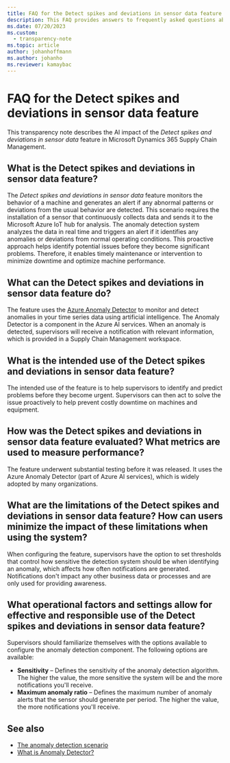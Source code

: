 ```yaml
---
title: FAQ for the Detect spikes and deviations in sensor data feature
description: This FAQ provides answers to frequently asked questions about the AI technology that's used in the "Detect spikes and deviations in sensor data" feature in Microsoft Dynamics 365 Supply Chain Management. It includes key considerations and details about how the AI is used, how it was tested and evaluated, and any specific limitations.
ms.date: 07/20/2023
ms.custom: 
  - transparency-note
ms.topic: article
author: johanhoffmann
ms.author: johanho
ms.reviewer: kamaybac
---
```


# FAQ for the Detect spikes and deviations in sensor data feature

This transparency note describes the AI impact of the *Detect spikes and deviations in sensor data* feature in Microsoft Dynamics 365 Supply Chain Management.

## What is the Detect spikes and deviations in sensor data feature?

The *Detect spikes and deviations in sensor data* feature monitors the behavior of a machine and generates an alert if any abnormal patterns or deviations from the usual behavior are detected. This scenario requires the installation of a sensor that continuously collects data and sends it to the Microsoft Azure IoT hub for analysis. The anomaly detection system analyzes the data in real time and triggers an alert if it identifies any anomalies or deviations from normal operating conditions. This proactive approach helps identify potential issues before they become significant problems. Therefore, it enables timely maintenance or intervention to minimize downtime and optimize machine performance.

## What can the Detect spikes and deviations in sensor data feature do?  

The feature uses the [Azure Anomaly Detector](/azure/ai-services/anomaly-detector/overview) to monitor and detect anomalies in your time series data using artificial intelligence. The Anomaly Detector is a component in the Azure AI services. When an anomaly is detected, supervisors will receive a notification with relevant information, which is provided in a Supply Chain Management workspace.

## What is the intended use of the Detect spikes and deviations in sensor data feature?

The intended use of the feature is to help supervisors to identify and predict problems before they become urgent. Supervisors can then act to solve the issue proactively to help prevent costly downtime on machines and equipment.

## How was the Detect spikes and deviations in sensor data feature evaluated? What metrics are used to measure performance?

The feature underwent substantial testing before it was released. It uses the Azure Anomaly Detector (part of Azure AI services), which is widely adopted by many organizations.

## What are the limitations of the Detect spikes and deviations in sensor data feature? How can users minimize the impact of these limitations when using the system?

When configuring the feature, supervisors have the option to set thresholds that control how sensitive the detection system should be when identifying an anomaly, which affects how often notifications are generated. Notifications don't impact any other business data or processes and are only used for providing awareness.

## What operational factors and settings allow for effective and responsible use of the Detect spikes and deviations in sensor data feature?

Supervisors should familiarize themselves with the options available to configure the anomaly detection component. The following options are available:

- **Sensitivity** – Defines the sensitivity of the anomaly detection algorithm. The higher the value, the more sensitive the system will be and the more notifications you'll receive.
- **Maximum anomaly ratio** – Defines the maximum number of anomaly alerts that the sensor should generate per period. The higher the value, the more notifications you'll receive.

## See also

- [The anomaly detection scenario](sensor-data-intelligence/sdi-scenario-anomaly.md)
- [What is Anomaly Detector?](/azure/ai-services/anomaly-detector/overview)
